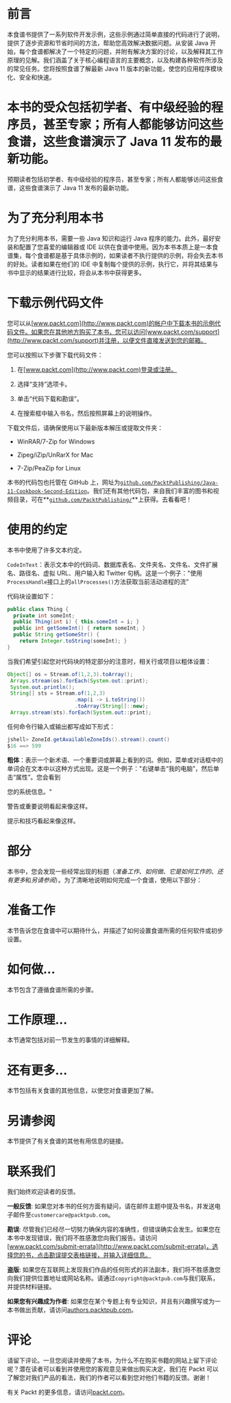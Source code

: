 # 前言

本食谱书提供了一系列软件开发示例，这些示例通过简单直接的代码进行了说明，提供了逐步资源和节省时间的方法，帮助您高效解决数据问题。从安装 Java 开始，每个食谱都解决了一个特定的问题，并附有解决方案的讨论，以及解释其工作原理的见解。我们涵盖了关于核心编程语言的主要概念，以及构建各种软件所涉及的常见任务。您将按照食谱了解最新 Java 11 版本的新功能，使您的应用程序模块化、安全和快速。

# 本书的受众包括初学者、有中级经验的程序员，甚至专家；所有人都能够访问这些食谱，这些食谱演示了 Java 11 发布的最新功能。

预期读者包括初学者、有中级经验的程序员，甚至专家；所有人都能够访问这些食谱，这些食谱演示了 Java 11 发布的最新功能。

# 为了充分利用本书

为了充分利用本书，需要一些 Java 知识和运行 Java 程序的能力。此外，最好安装和配置了您喜爱的编辑器或 IDE 以供在食谱中使用。因为本书本质上是一本食谱集，每个食谱都是基于具体示例的，如果读者不执行提供的示例，将会失去本书的好处。读者如果在他们的 IDE 中复制每个提供的示例，执行它，并将其结果与书中显示的结果进行比较，将会从本书中获得更多。

# 下载示例代码文件

您可以从[www.packt.com](http://www.packt.com)的帐户中下载本书的示例代码文件。如果您在其他地方购买了本书，您可以访问[www.packt.com/support](http://www.packt.com/support)并注册，以便文件直接发送到您的邮箱。

您可以按照以下步骤下载代码文件：

1.  在[www.packt.com](http://www.packt.com)登录或注册。

1.  选择“支持”选项卡。

1.  单击“代码下载和勘误”。

1.  在搜索框中输入书名，然后按照屏幕上的说明操作。

下载文件后，请确保使用以下最新版本解压或提取文件夹：

+   WinRAR/7-Zip for Windows

+   Zipeg/iZip/UnRarX for Mac

+   7-Zip/PeaZip for Linux

本书的代码包也托管在 GitHub 上，网址为[`github.com/PacktPublishing/Java-11-Cookbook-Second-Edition`](https://github.com/PacktPublishing/Java-11-Cookbook-Second-Edition)。我们还有其他代码包，来自我们丰富的图书和视频目录，可在**[`github.com/PacktPublishing/`](https://github.com/PacktPublishing/)**上获得。去看看吧！

# 使用的约定

本书中使用了许多文本约定。

`CodeInText`：表示文本中的代码词、数据库表名、文件夹名、文件名、文件扩展名、路径名、虚拟 URL、用户输入和 Twitter 句柄。这是一个例子："使用`ProcessHandle`接口上的`allProcesses()`方法获取当前活动进程的流"

代码块设置如下：

```java
public class Thing {
  private int someInt;
  public Thing(int i) { this.someInt = i; }
  public int getSomeInt() { return someInt; }
  public String getSomeStr() { 
    return Integer.toString(someInt); }
} 
```

当我们希望引起您对代码块的特定部分的注意时，相关行或项目以粗体设置：

```java
Object[] os = Stream.of(1,2,3).toArray();
 Arrays.stream(os).forEach(System.out::print);
 System.out.println();
 String[] sts = Stream.of(1,2,3)
                      .map(i -> i.toString())
                      .toArray(String[]::new);
 Arrays.stream(sts).forEach(System.out::print);
```

任何命令行输入或输出都写成如下形式：

```java
jshell> ZoneId.getAvailableZoneIds().stream().count()
$16 ==> 599
```

**粗体**：表示一个新术语、一个重要词或屏幕上看到的词。例如，菜单或对话框中的单词会在文本中以这种方式出现。这是一个例子："右键单击“我的电脑”，然后单击“属性”。您会看到

您的系统信息。"

警告或重要说明看起来像这样。

提示和技巧看起来像这样。

# 部分

本书中，您会发现一些经常出现的标题（*准备工作*、*如何做*、*它是如何工作的*、*还有更多*和*另请参阅*）。为了清晰地说明如何完成一个食谱，使用以下部分：

# 准备工作

本节告诉您在食谱中可以期待什么，并描述了如何设置食谱所需的任何软件或初步设置。

# 如何做...

本节包含了遵循食谱所需的步骤。

# 工作原理...

本节通常包括对前一节发生的事情的详细解释。

# 还有更多...

本节包括有关食谱的其他信息，以使您对食谱更加了解。

# 另请参阅

本节提供了有关食谱的其他有用信息的链接。

# 联系我们

我们始终欢迎读者的反馈。

**一般反馈**: 如果您对本书的任何方面有疑问，请在邮件主题中提及书名，并发送电子邮件至`customercare@packtpub.com`。

**勘误**: 尽管我们已经尽一切努力确保内容的准确性，但错误确实会发生。如果您在本书中发现错误，我们将不胜感激您向我们报告。请访问[www.packt.com/submit-errata](http://www.packt.com/submit-errata)，选择您的书，点击勘误提交表格链接，并输入详细信息。

**盗版**: 如果您在互联网上发现我们作品的任何形式的非法副本，我们将不胜感激您向我们提供位置地址或网站名称。请通过`copyright@packtpub.com`与我们联系，并提供材料链接。

**如果您有兴趣成为作者**: 如果您在某个专题上有专业知识，并且有兴趣撰写或为一本书做出贡献，请访问[authors.packtpub.com](http://authors.packtpub.com/)。

# 评论

请留下评论。一旦您阅读并使用了本书，为什么不在购买书籍的网站上留下评论呢？潜在读者可以看到并使用您的客观意见来做出购买决定，我们在 Packt 可以了解您对我们产品的看法，我们的作者可以看到您对他们书籍的反馈。谢谢！

有关 Packt 的更多信息，请访问[packt.com](https://www.packt.com/)。
